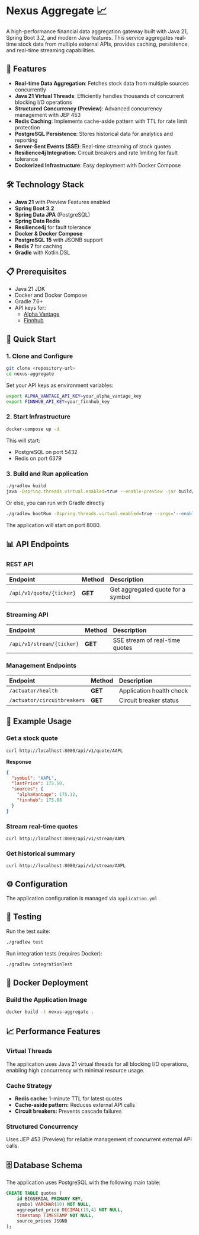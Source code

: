 # Nexus Aggregate 📈

A high-performance financial data aggregation gateway built with Java 21, Spring Boot 3.2, and modern Java features.
This service aggregates real-time stock data from multiple external APIs, provides caching, persistence, and real-time
streaming capabilities.

## 🚀 Features

- **Real-time Data Aggregation**: Fetches stock data from multiple sources concurrently
- **Java 21 Virtual Threads**: Efficiently handles thousands of concurrent blocking I/O operations
- **Structured Concurrency (Preview)**: Advanced concurrency management with JEP 453
- **Redis Caching**: Implements cache-aside pattern with TTL for rate limit protection
- **PostgreSQL Persistence**: Stores historical data for analytics and reporting
- **Server-Sent Events (SSE)**: Real-time streaming of stock quotes
- **Resilience4j Integration**: Circuit breakers and rate limiting for fault tolerance
- **Dockerized Infrastructure**: Easy deployment with Docker Compose

## 🛠️ Technology Stack

- **Java 21** with Preview Features enabled
- **Spring Boot 3.2**
- **Spring Data JPA** (PostgreSQL)
- **Spring Data Redis**
- **Resilience4j** for fault tolerance
- **Docker & Docker Compose**
- **PostgreSQL 15** with JSONB support
- **Redis 7** for caching
- **Gradle** with Kotlin DSL

## 📋 Prerequisites

- Java 21 JDK
- Docker and Docker Compose
- Gradle 7.6+
- API keys for:
    - [Alpha Vantage](https://www.alphavantage.co/support/#api-key)
    - [Finnhub](https://finnhub.io/docs/api#authentication)

## 🏁 Quick Start

### 1. Clone and Configure

```bash
git clone <repository-url>
cd nexus-aggregate
```

Set your API keys as environment variables:

```bash
export ALPHA_VANTAGE_API_KEY=your_alpha_vantage_key
export FINNHUB_API_KEY=your_finnhub_key
```

### 2. Start Infrastructure

```bash
docker-compose up -d
```

This will start:

- PostgreSQL on port 5432
- Redis on port 6379

### 3. Build and Run application

```bash
./gradlew build
java -Dspring.threads.virtual.enabled=true --enable-preview -jar build/libs/nexus-aggregate-0.0.1-SNAPSHOT.jar
```

Or else, you can run with Gradle directly

```bash
./gradlew bootRun -Dspring.threads.virtual.enabled=true --args='--enable-preview'
```

The application will start on port 8080.

## 📊 API Endpoints

### REST API

| Endpoint                                     | Method  | Description                       |
|:---------------------------------------------|:--------|:----------------------------------|
| `/api/v1/quote/{ticker}`                     | **GET** | Get aggregated quote for a symbol |

### Streaming API

| Endpoint                  | Method  | Description                    |
|:--------------------------|:--------|:-------------------------------|
| `/api/v1/stream/{ticker}` | **GET** | SSE stream of real-time quotes |

### Management Endpoints

| Endpoint                    | Method  | Description              |
|:----------------------------|:--------|:-------------------------|
| `/actuator/health`          | **GET** | Application health check |
| `/actuator/circuitbreakers` | **GET** | Circuit breaker status   |

## 🎯 Example Usage
### Get a stock quote
```curl
curl http://localhost:8080/api/v1/quote/AAPL
```

**Response**
```json
{
  "symbol": "AAPL",
  "lastPrice": 175.50,
  "sources": {
    "alphaVantage": 175.12,
    "finnhub": 175.88
  }
}
```

### Stream real-time quotes
```curl
curl http://localhost:8080/api/v1/stream/AAPL
```

### Get historical summary
```curl
curl http://localhost:8080/api/v1/stream/AAPL
```

## ⚙️ Configuration
The application configuration is managed via `application.yml`

## 🧪 Testing
Run the test suite:
```bash
./gradlew test
```

Run integration tests (requires Docker):
```bash
./gradlew integrationTest
```

## 🐳 Docker Deployment
### Build the Application Image
```bash
docker build -t nexus-aggregate .
```

## 📈 Performance Features
### Virtual Threads
The application uses Java 21 virtual threads for all blocking I/O operations, enabling high concurrency with minimal resource usage.

### Cache Strategy
- **Redis cache:** 1-minute TTL for latest quotes
- **Cache-aside pattern:** Reduces external API calls
- **Circuit breakers:** Prevents cascade failures

### Structured Concurrency
Uses JEP 453 (Preview) for reliable management of concurrent external API calls.

## 🗄️ Database Schema
The application uses PostgreSQL with the following main table:
```sql
CREATE TABLE quotes (
    id BIGSERIAL PRIMARY KEY,
    symbol VARCHAR(10) NOT NULL,
    aggregated_price DECIMAL(19,4) NOT NULL,
    timestamp TIMESTAMP NOT NULL,
    source_prices JSONB
);
```

